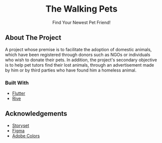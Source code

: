 <h1 align="center">The Walking Pets</h1>

<p align="center">Find Your Newest Pet Friend!</p>

## About The Project


A project whose premise is to facilitate the adoption of domestic animals, which have been registered through donors such as NGOs or individuals who wish to donate their pets. In addition, the project's secondary objective is to help pet tutors find their lost animals, through an advertisement made by him or by third parties who have found him a homeless animal.

### Built With
* [Flutter](http://flutter.dev/)
* [Rive](https://rive.app/)

## Acknowledgements
* [Storyset](https://storyset.com/)
* [Figma](https://www.figma.com/)
* [Adobe Colors](https://color.adobe.com/)


